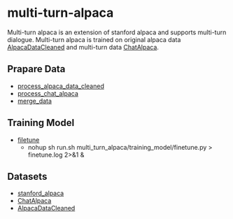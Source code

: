 # multi-turn-alpaca
Multi-turn alpaca is an extension of stanford alpaca and supports multi-turn dialogue. Multi-turn alpaca is trained on original alpaca data [AlpacaDataCleaned](https://github.com/gururise/AlpacaDataCleaned) and multi-turn data [ChatAlpaca](https://github.com/cascip/ChatAlpaca).

## Prapare Data
- [process_alpaca_data_cleaned](multi_turn_alpaca/prepare_data/process_alpaca_data_cleaned.py)
- [process_chat_alpaca](multi_turn_alpaca/prepare_data/process_chat_alpaca.py)
- [merge_data](multi_turn_alpaca/prepare_data/merge_data.py)

## Training Model
- [filetune](multi_turn_alpaca/training_model/finetune.py)
  - nohup sh run.sh multi_turn_alpaca/training_model/finetune.py > finetune.log 2>&1 &

## Datasets
- [stanford_alpaca](https://github.com/tatsu-lab/stanford_alpaca#fine-tuning)
- [ChatAlpaca](https://github.com/cascip/ChatAlpaca)
- [AlpacaDataCleaned](https://github.com/gururise/AlpacaDataCleaned)